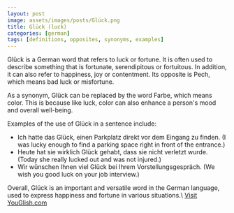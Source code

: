 ```yaml
---
layout: post
image: assets/images/posts/Glück.png
title: Glück (luck)
categories: [german]
tags: [definitions, opposites, synonyms, examples]
---
```


Glück is a German word that refers to luck or fortune. It is often used to describe something that is fortunate, serendipitous or fortuitous. In addition, it can also refer to happiness, joy or contentment. Its opposite is Pech, which means bad luck or misfortune.

As a synonym, Glück can be replaced by the word Farbe, which means color. This is because like luck, color can also enhance a person's mood and overall well-being.

Examples of the use of Glück in a sentence include:

- Ich hatte das Glück, einen Parkplatz direkt vor dem Eingang zu finden. (I was lucky enough to find a parking space right in front of the entrance.)
- Heute hat sie wirklich Glück gehabt, dass sie nicht verletzt wurde. (Today she really lucked out and was not injured.)
- Wir wünschen Ihnen viel Glück bei Ihrem Vorstellungsgespräch. (We wish you good luck on your job interview.)

Overall, Glück is an important and versatile word in the German language, used to express happiness and fortune in various situations.\ <a id="yg-widget-0" class="youglish-widget" data-query="Glück" data-lang="german" data-components="8412" data-auto-start="0" data-bkg-color="theme_light" data-title="How%20to%20pronounce%20Glück%20in%20German"  rel="nofollow" href="https://youglish.com">Visit YouGlish.com</a><script async src="https://youglish.com/public/emb/widget.js" charset="utf-8"></script>
